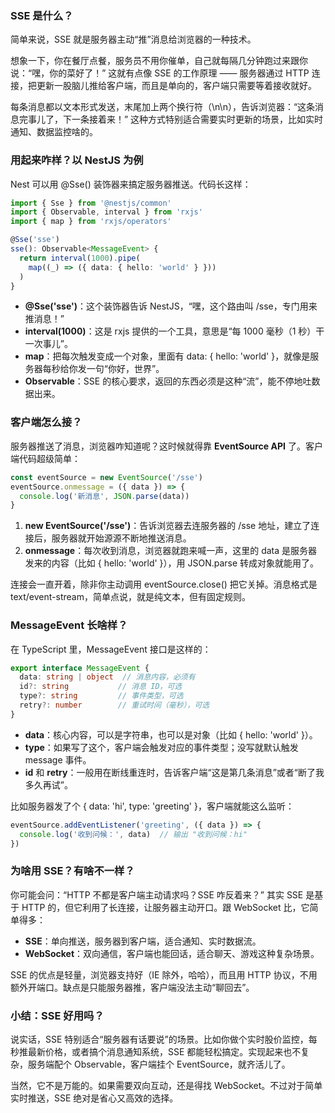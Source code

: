 ### SSE 是什么？

简单来说，SSE 就是服务器主动“推”消息给浏览器的一种技术。

想象一下，你在餐厅点餐，服务员不用你催单，自己就每隔几分钟跑过来跟你说：“嘿，你的菜好了！” 这就有点像 SSE 的工作原理 —— 服务器通过 HTTP 连接，把更新一股脑儿推给客户端，而且是单向的，客户端只需要等着接收就好。

每条消息都以文本形式发送，末尾加上两个换行符（\n\n），告诉浏览器：“这条消息完事儿了，下一条接着来！” 这种方式特别适合需要实时更新的场景，比如实时通知、数据监控啥的。



### 用起来咋样？以 NestJS 为例

Nest 可以用 @Sse() 装饰器来搞定服务器推送。代码长这样：

```ts
import { Sse } from '@nestjs/common'
import { Observable, interval } from 'rxjs'
import { map } from 'rxjs/operators'

@Sse('sse')
sse(): Observable<MessageEvent> {
  return interval(1000).pipe(
    map((_) => ({ data: { hello: 'world' } }))
  )
}
```

- **@Sse('sse')**：这个装饰器告诉 NestJS，“嘿，这个路由叫 /sse，专门用来推消息！”
- **interval(1000)**：这是 rxjs 提供的一个工具，意思是“每 1000 毫秒（1 秒）干一次事儿”。
- **map**：把每次触发变成一个对象，里面有 data: { hello: 'world' }，就像是服务器每秒给你发一句“你好，世界”。
- **Observable**：SSE 的核心要求，返回的东西必须是这种“流”，能不停地吐数据出来。



### 客户端怎么接？

服务器推送了消息，浏览器咋知道呢？这时候就得靠 **EventSource API** 了。客户端代码超级简单：

```ts
const eventSource = new EventSource('/sse')
eventSource.onmessage = ({ data }) => {
  console.log('新消息', JSON.parse(data))
}
```

1. **new EventSource('/sse')**：告诉浏览器去连服务器的 /sse 地址，建立了连接后，服务器就开始源源不断地推送消息。
2. **onmessage**：每次收到消息，浏览器就跑来喊一声，这里的 data 是服务器发来的内容（比如 { hello: 'world' }），用 JSON.parse 转成对象就能用了。

连接会一直开着，除非你主动调用 eventSource.close() 把它关掉。消息格式是 text/event-stream，简单点说，就是纯文本，但有固定规则。



### MessageEvent 长啥样？

在 TypeScript 里，MessageEvent 接口是这样的：

```ts
export interface MessageEvent {
  data: string | object  // 消息内容，必须有
  id?: string           // 消息 ID，可选
  type?: string         // 事件类型，可选
  retry?: number        // 重试时间（毫秒），可选
}
```

- **data**：核心内容，可以是字符串，也可以是对象（比如 { hello: 'world' }）。
- **type**：如果写了这个，客户端会触发对应的事件类型；没写就默认触发 message 事件。
- **id** 和 **retry**：一般用在断线重连时，告诉客户端“这是第几条消息”或者“断了我多久再试”。

比如服务器发了个 { data: 'hi', type: 'greeting' }，客户端就能这么监听：

```ts
eventSource.addEventListener('greeting', ({ data }) => {
  console.log('收到问候：', data)  // 输出 "收到问候：hi"
})
```



### 为啥用 SSE？有啥不一样？

你可能会问：“HTTP 不都是客户端主动请求吗？SSE 咋反着来？” 其实 SSE 是基于 HTTP 的，但它利用了长连接，让服务器主动开口。跟 WebSocket 比，它简单得多：

- **SSE**：单向推送，服务器到客户端，适合通知、实时数据流。
- **WebSocket**：双向通信，客户端也能回话，适合聊天、游戏这种复杂场景。

SSE 的优点是轻量，浏览器支持好（IE 除外，哈哈），而且用 HTTP 协议，不用额外开端口。缺点是只能服务器推，客户端没法主动“聊回去”。



### 小结：SSE 好用吗？

说实话，SSE 特别适合“服务器有话要说”的场景。比如你做个实时股价监控，每秒推最新价格，或者搞个消息通知系统，SSE 都能轻松搞定。实现起来也不复杂，服务端配个 Observable，客户端挂个 EventSource，就齐活儿了。

当然，它不是万能的。如果需要双向互动，还是得找 WebSocket。不过对于简单实时推送，SSE 绝对是省心又高效的选择。
